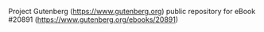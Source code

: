 Project Gutenberg (https://www.gutenberg.org) public repository for eBook #20891 (https://www.gutenberg.org/ebooks/20891)
